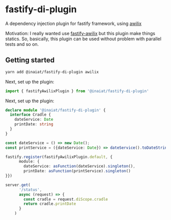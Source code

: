 # fastify-di-plugin

A dependency injection plugin for fastify framework, using [awilix](https://github.com/jeffijoe/awilix)

Motivation: I really wanted use [fastify-awilix](https://github.com/fastify/fastify-awilix) but this plugin make things statics. So, basically, this plugin can be used without problem with parallel tests and so on. 

## Getting started

```bash
yarn add @inaiat/fastify-di-plugin awilix
```

Next, set up the plugin:
```ts
import { fastifyAwilixPlugin } from '@inaiat/fastify-di-plugin'
```

Next, set up the plugin:
```ts
declare module '@inaiat/fastify-di-plugin' {
  interface Cradle {
    dateService: Date
    printDate: string
  }
}

const dateService = () => new Date();
const printService = ({dateService: Date}) => dateService().toDateString()

fastify.register(fastifyAwilixPlugin.default, {
      module: {
        dateService: asFunction(dateService).singleton(),
        printDate: asFunction(printService).singleton()
}})

server.get(
      '/status',
      async (request) => {
        const cradle = request.diScope.cradle
        return cradle.printDate
      }
    )
    
